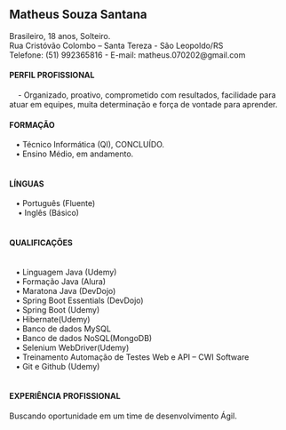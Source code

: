 <h2><b>Matheus Souza Santana </b></h2>
Brasileiro, 18 anos, Solteiro.<br>
Rua Cristóvão Colombo – Santa Tereza - São Leopoldo/RS <br>  
Telefone: (51) 992365816 - E-mail: matheus.070202@gmail.com <br>
<h4><b>PERFIL PROFISSIONAL</b></h4>
&nbsp;&nbsp;&nbsp;      -  Organizado, proativo, comprometido com resultados, facilidade para atuar em equipes, muita determinação e força de vontade para aprender.
<br>
<h4><b>FORMAÇÃO</b></h4>
&nbsp;&nbsp;&nbsp;• Técnico Informática (QI), CONCLUÍDO.<br>
&nbsp;&nbsp;&nbsp;• Ensino Médio, em andamento.<br><br>
<h4><b>LÍNGUAS</b></h4>
&nbsp;&nbsp;&nbsp;• Português (Fluente)<br>
&nbsp;&nbsp;&nbsp; • Inglês (Básico)<br><br>
<h4><b>QUALIFICAÇÕES</b></h4><br>
&nbsp;&nbsp;&nbsp;• Linguagem Java (Udemy)<br>
&nbsp;&nbsp;&nbsp;• Formação Java (Alura)<br>
&nbsp;&nbsp;&nbsp;• Maratona Java (DevDojo)<br>
&nbsp;&nbsp;&nbsp;• Spring Boot Essentials (DevDojo)<br>
&nbsp;&nbsp;&nbsp;• Spring Boot (Udemy)<br>
&nbsp;&nbsp;&nbsp;• Hibernate(Udemy)<br>
&nbsp;&nbsp;&nbsp;• Banco de dados MySQL <br>
&nbsp;&nbsp;&nbsp;• Banco de dados NoSQL(MongoDB)<br>
&nbsp;&nbsp;&nbsp;• Selenium WebDriver(Udemy)<br>
&nbsp;&nbsp;&nbsp;• Treinamento Automação de Testes Web e API – CWI Software<br>
&nbsp;&nbsp;&nbsp;• Git e Github (Udemy)<br>
<br>
<h4><b>EXPERIÊNCIA PROFISSIONAL</b></h4>
Buscando oportunidade em um time de desenvolvimento Ágil.
